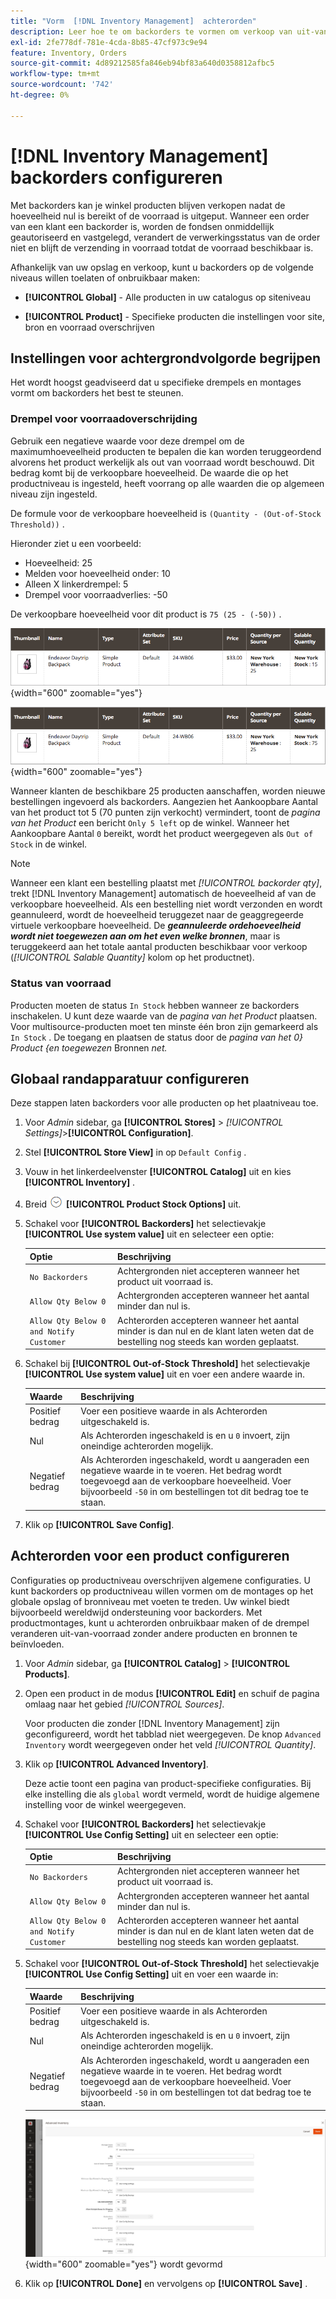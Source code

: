 ```yaml
---
title: "Vorm  [!DNL Inventory Management]  achterorden"
description: Leer hoe te om backorders te vormen om verkoop van uit-van-voorraad producten te steunen.
exl-id: 2fe778df-781e-4cda-8b85-47cf973c9e94
feature: Inventory, Orders
source-git-commit: 4d89212585fa846eb94bf83a640d0358812afbc5
workflow-type: tm+mt
source-wordcount: '742'
ht-degree: 0%

---
```


# [!DNL Inventory Management] backorders configureren

Met backorders kan je winkel producten blijven verkopen nadat de hoeveelheid nul is bereikt of de voorraad is uitgeput. Wanneer een order van een klant een backorder is, worden de fondsen onmiddellijk geautoriseerd en vastgelegd, verandert de verwerkingsstatus van de order niet en blijft de verzending in voorraad totdat de voorraad beschikbaar is.

Afhankelijk van uw opslag en verkoop, kunt u backorders op de volgende niveaus willen toelaten of onbruikbaar maken:

- **[!UICONTROL Global]** - Alle producten in uw catalogus op siteniveau

- **[!UICONTROL Product]** - Specifieke producten die instellingen voor site, bron en voorraad overschrijven

## Instellingen voor achtergrondvolgorde begrijpen

Het wordt hoogst geadviseerd dat u specifieke drempels en montages vormt om backorders het best te steunen.

### Drempel voor voorraadoverschrijding

Gebruik een negatieve waarde voor deze drempel om de maximumhoeveelheid producten te bepalen die kan worden teruggeordend alvorens het product werkelijk als out van voorraad wordt beschouwd. Dit bedrag komt bij de verkoopbare hoeveelheid. De waarde die op het productniveau is ingesteld, heeft voorrang op alle waarden die op algemeen niveau zijn ingesteld.

De formule voor de verkoopbare hoeveelheid is `(Quantity - (Out-of-Stock Threshold))` .

Hieronder ziet u een voorbeeld:

- Hoeveelheid: 25
- Melden voor hoeveelheid onder: 10
- Alleen X linkerdrempel: 5
- Drempel voor voorraadverlies: -50

De verkoopbare hoeveelheid voor dit product is `75 (25 - (-50))` .

![ Aanpasbare Hoeveelheid van het Voorbeeld vóór toegelaten backorders ](assets/inventory-backorders-before.png){width="600" zoomable="yes"}

![ Aanpasbare Aantal van het Voorbeeld na toegelaten backorders ](assets/inventory-backorders-after.png){width="600" zoomable="yes"}

Wanneer klanten de beschikbare 25 producten aanschaffen, worden nieuwe bestellingen ingevoerd als backorders. Aangezien het Aankoopbare Aantal van het product tot 5 (70 punten zijn verkocht) vermindert, toont de _pagina van het Product_ een bericht `Only 5 left` op de winkel. Wanneer het Aankoopbare Aantal `0` bereikt, wordt het product weergegeven als `Out of Stock` in de winkel.

>[!NOTE]
>
>Wanneer een klant een bestelling plaatst met _[!UICONTROL backorder qty]_, trekt [!DNL Inventory Management] automatisch de hoeveelheid af van de verkoopbare hoeveelheid. Als een bestelling niet wordt verzonden en wordt geannuleerd, wordt de hoeveelheid teruggezet naar de geaggregeerde virtuele verkoopbare hoeveelheid. De **_geannuleerde ordehoeveelheid wordt niet toegewezen aan om het even welke bronnen_**, maar is teruggekeerd aan het totale aantal producten beschikbaar voor verkoop (_[!UICONTROL Salable Quantity]_ kolom op het productnet).

<!--### Notify for Quantity Below JIRA MDVA-8099 MDVA-33783

The _Notify for Quantity Below_ configuration option is configurable at the global, source, and product levels. When it is enabled, the system sends an email notification when the product quantity reaches a level at or below the configured value. For this example, a notification is triggered when the product has a quantity of 10 or less. When backorders are enabled, _Notify for Quantity Below_ is determined by the Salable Quantity (`Salable Quantity = Quantity - (Out-of-Stock Threshold)`). -->

### Status van voorraad

Producten moeten de status `In Stock` hebben wanneer ze backorders inschakelen. U kunt deze waarde van de _pagina van het Product_ plaatsen. Voor multisource-producten moet ten minste één bron zijn gemarkeerd als `In Stock` . De toegang en plaatsen de status door de _pagina van het 0} Product {en toegewezen_ Bronnen _net._

## Globaal randapparatuur configureren

Deze stappen laten backorders voor alle producten op het plaatniveau toe.

1. Voor _Admin_ sidebar, ga **[!UICONTROL Stores]** > _[!UICONTROL Settings]_>**[!UICONTROL Configuration]**.

1. Stel **[!UICONTROL Store View]** in op `Default Config` .

1. Vouw in het linkerdeelvenster **[!UICONTROL Catalog]** uit en kies **[!UICONTROL Inventory]** .

1. Breid ![ selecteur van de Uitbreiding ](../assets/icon-display-expand.png) **[!UICONTROL Product Stock Options]** uit.

1. Schakel voor **[!UICONTROL Backorders]** het selectievakje **[!UICONTROL Use system value]** uit en selecteer een optie:

   | Optie | Beschrijving |
   | -- | -- |
   | `No Backorders` | Achtergronden niet accepteren wanneer het product uit voorraad is. |
   | `Allow Qty Below 0` | Achtergronden accepteren wanneer het aantal minder dan nul is. |
   | `Allow Qty Below 0 and Notify Customer` | Achterorden accepteren wanneer het aantal minder is dan nul en de klant laten weten dat de bestelling nog steeds kan worden geplaatst. |

1. Schakel bij **[!UICONTROL Out-of-Stock Threshold]** het selectievakje **[!UICONTROL Use system value]** uit en voer een andere waarde in.

   | Waarde | Beschrijving |
   | -- | -- |
   | Positief bedrag | Voer een positieve waarde in als Achterorden uitgeschakeld is. |
   | Nul | Als Achterorden ingeschakeld is en u `0` invoert, zijn oneindige achterorden mogelijk. |
   | Negatief bedrag | Als Achterorden ingeschakeld, wordt u aangeraden een negatieve waarde in te voeren. Het bedrag wordt toegevoegd aan de verkoopbare hoeveelheid. Voer bijvoorbeeld `-50` in om bestellingen tot dit bedrag toe te staan. |

1. Klik op **[!UICONTROL Save Config]**.

## Achterorden voor een product configureren

Configuraties op productniveau overschrijven algemene configuraties. U kunt backorders op productniveau willen vormen om de montages op het globale opslag of bronniveau met voeten te treden. Uw winkel biedt bijvoorbeeld wereldwijd ondersteuning voor backorders. Met productmontages, kunt u achterorden onbruikbaar maken of de drempel veranderen uit-van-voorraad zonder andere producten en bronnen te beïnvloeden.

1. Voor _Admin_ sidebar, ga **[!UICONTROL Catalog]** > **[!UICONTROL Products]**.

1. Open een product in de modus **[!UICONTROL Edit]** en schuif de pagina omlaag naar het gebied _[!UICONTROL Sources]_.

   Voor producten die zonder [!DNL Inventory Management] zijn geconfigureerd, wordt het tabblad niet weergegeven. De knop `Advanced Inventory` wordt weergegeven onder het veld _[!UICONTROL Quantity]_.

1. Klik op **[!UICONTROL Advanced Inventory]**.

   Deze actie toont een pagina van product-specifieke configuraties. Bij elke instelling die als `global` wordt vermeld, wordt de huidige algemene instelling voor de winkel weergegeven.

1. Schakel voor **[!UICONTROL Backorders]** het selectievakje **[!UICONTROL Use Config Setting]** uit en selecteer een optie:

   | Optie | Beschrijving |
   | -- | -- |
   | `No Backorders` | Achtergronden niet accepteren wanneer het product uit voorraad is. |
   | `Allow Qty Below 0` | Achtergronden accepteren wanneer het aantal minder dan nul is. |
   | `Allow Qty Below 0 and Notify Customer` | Achterorden accepteren wanneer het aantal minder is dan nul en de klant laten weten dat de bestelling nog steeds kan worden geplaatst. |

1. Schakel voor **[!UICONTROL Out-of-Stock Threshold]** het selectievakje **[!UICONTROL Use Config Setting]** uit en voer een waarde in:

   | Waarde | Beschrijving |
   | -- | -- |
   | Positief bedrag | Voer een positieve waarde in als Achterorden uitgeschakeld is. |
   | Nul | Als Achterorden ingeschakeld is en u `0` invoert, zijn oneindige achterorden mogelijk. |
   | Negatief bedrag | Als Achterorden ingeschakeld, wordt u aangeraden een negatieve waarde in te voeren. Het bedrag wordt toegevoegd aan de verkoopbare hoeveelheid. Voer bijvoorbeeld `-50` in om bestellingen tot dat bedrag toe te staan. |

   ![ Geavanceerde die Inventaris voor Achterorden ](assets/inventory-backorders-product-settings.png){width="600" zoomable="yes"} wordt gevormd

1. Klik op **[!UICONTROL Done]** en vervolgens op **[!UICONTROL Save]** .
